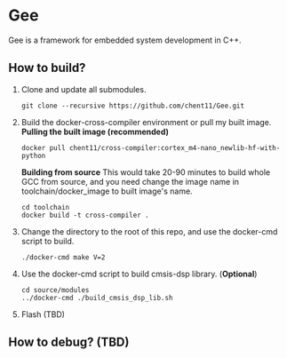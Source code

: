 # Gee

Gee is a framework for embedded system development in C++.

## How to build?

1. Clone and update all submodules.
    ```
    git clone --recursive https://github.com/chent11/Gee.git
    ```
2. Build the docker-cross-compiler environment or pull my built image.
    **Pulling the built image (recommended)**
    ```
    docker pull chent11/cross-compiler:cortex_m4-nano_newlib-hf-with-python
    ```
    **Building from source**
    This would take 20-90 minutes to build whole GCC from source, and you need change the image name in toolchain/docker_image to built image's name.
    ```
    cd toolchain
    docker build -t cross-compiler .
    ```
3. Change the directory to the root of this repo, and use the docker-cmd script to build.
    ```
    ./docker-cmd make V=2
    ```
4. Use the docker-cmd script to build cmsis-dsp library. (**Optional**)
    ```
    cd source/modules
    ../docker-cmd ./build_cmsis_dsp_lib.sh
    ```
5. Flash (TBD)

## How to debug? (TBD)
